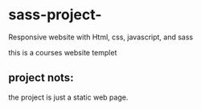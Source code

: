 # sass-project-
Responsive website with Html, css, javascript, and sass

this is a courses website templet 

## project nots:
the project is just a static web page.
